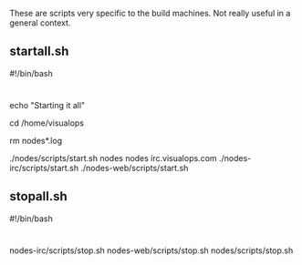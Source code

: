 
These are scripts very specific to the build machines. Not really useful in a general context.

## startall.sh

#!/bin/bash
#

echo "Starting it all"

cd /home/visualops

rm nodes*.log

./nodes/scripts/start.sh nodes nodes irc.visualops.com
./nodes-irc/scripts/start.sh
./nodes-web/scripts/start.sh

## stopall.sh

#!/bin/bash
#

nodes-irc/scripts/stop.sh
nodes-web/scripts/stop.sh
nodes/scripts/stop.sh
